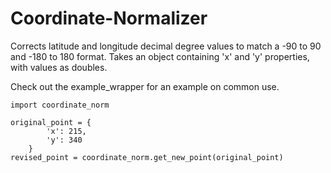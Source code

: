 # Coordinate-Normalizer
Corrects latitude and longitude decimal degree values to match a -90 to 90 and -180 to 180 format.
Takes an object containing 'x' and 'y' properties, with values as doubles.

Check out the example_wrapper for an example on common use. 

    import coordinate_norm
    
    original_point = {
            'x': 215,
            'y': 340
        }
    revised_point = coordinate_norm.get_new_point(original_point)

